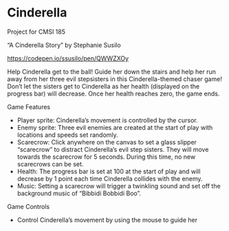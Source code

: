 # Cinderella

Project for CMSI 185

“A Cinderella Story” by Stephanie Susilo

https://codepen.io/ssusilo/pen/QWWZXOy

Help Cinderella get to the ball! Guide her down the stairs and help her run away from her three evil stepsisters in this Cinderella-themed chaser game! Don’t let the sisters get to Cinderella as her health (displayed on the progress bar) will decrease. Once her health reaches zero, the game ends. 

Game Features
- Player sprite: Cinderella’s movement is controlled by the cursor. 
- Enemy sprite: Three evil enemies are created at the start of play with locations and speeds set randomly.
- Scarecrow: Click anywhere on the canvas to set a glass slipper “scarecrow” to distract Cinderella’s evil step sisters. They will move towards the scarecrow for 5 seconds. During this time, no new scarecrows can be set.
- Health: The progress bar is set at 100 at the start of play and will decrease by 1 point each time Cinderella collides with the enemy.
- Music: Setting a scarecrow will trigger a twinkling sound and set off the background music of “Bibbidi Bobbidi Boo”.

Game Controls
- Control Cinderella’s movement by using the mouse to guide her
